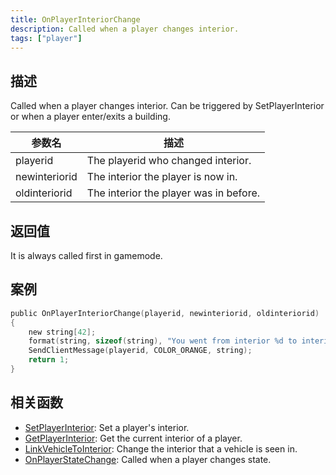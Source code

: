 ```yaml
---
title: OnPlayerInteriorChange
description: Called when a player changes interior.
tags: ["player"]
---
```


## 描述

Called when a player changes interior. Can be triggered by SetPlayerInterior or when a player enter/exits a building.

| 参数名        | 描述                                   |
| ------------- | -------------------------------------- |
| playerid      | The playerid who changed interior.     |
| newinteriorid | The interior the player is now in.     |
| oldinteriorid | The interior the player was in before. |

## 返回值

It is always called first in gamemode.

## 案例

```c
public OnPlayerInteriorChange(playerid, newinteriorid, oldinteriorid)
{
    new string[42];
    format(string, sizeof(string), "You went from interior %d to interior %d!", oldinteriorid, newinteriorid);
    SendClientMessage(playerid, COLOR_ORANGE, string);
    return 1;
}
```

## 相关函数

- [SetPlayerInterior](../functions/SetPlayerInterior): Set a player's interior.
- [GetPlayerInterior](../functions/GetPlayerInterior): Get the current interior of a player.
- [LinkVehicleToInterior](../functions/LinkVehicleToInterior): Change the interior that a vehicle is seen in.
- [OnPlayerStateChange](OnPlayerStateChange): Called when a player changes state.
